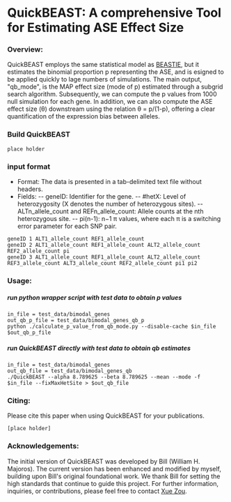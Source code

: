 # QuickBEAST: A comprehensive Tool for Estimating ASE Effect Size

### Overview:
QuickBEAST employs the same statistical model as [BEASTIE](https://github.com/x811zou/BEASTIE), but it estimates the binomial proportion p representing the ASE, and is esigned to be applied quickly to lage numbers of simulations. The main output, "qb_mode", is the MAP effect size (mode of p) estimated through a subgrid search algorithm. Subsequently, we can compute the p values from 1000 null simulation for each gene. In addition, we can also compute the ASE effect size (θ) downstream using the relation θ = p/(1-p), offering a clear quantification of the expression bias between alleles.

### Build QuickBEAST
```
place holder
```

### input format
- Format: The data is presented in a tab-delimited text file without headers.
- Fields:
-- geneID: Identifier for the gene.
-- #hetX: Level of heterozygosity (X denotes the number of heterozygous sites).
-- ALTn_allele_count and REFn_allele_count: Allele counts at the nth heterozygous site.
-- pi(n-1): n−1 π values, where each π is a switching error parameter for each SNP pair.
```
geneID 1 ALT1_allele_count REF1_allele_count
geneID 2 ALT1_allele_count REF1_allele_count ALT2_allele_count REF2_allele_count pi
geneID 3 ALT1_allele_count REF1_allele_count ALT2_allele_count REF3_allele_count ALT3_allele_count REF2_allele_count pi1 pi2
```

### Usage:
##### run python wrapper script with test data to obtain p values
```
in_file = test_data/bimodal_genes
out_qb_p_file = test_data/bimodal_genes_qb_p
python ./calculate_p_value_from_qb_mode.py --disable-cache $in_file $out_qb_p_file
```
##### run QuickBEAST directly with test data to obtain qb estimates
```
in_file = test_data/bimodal_genes
out_qb_file = test_data/bimodal_genes_qb
./QuickBEAST --alpha 8.789625 --beta 8.789625 --mean --mode -f $in_file --fixMaxHetSite > $out_qb_file
```

### Citing:
Please cite this paper when using QuickBEAST for your publications.
```
[place holder]
```

### Acknowledgements:
The initial version of QuickBEAST was developed by Bill (William H. Majoros). The current version has been enhanced and modified by myself, building upon Bill's original foundational work. We thank Bill for setting the high standards that continue to guide this project. For further information, inquiries, or contributions, please feel free to contact [Xue Zou](mailto:xz195@duke.edu).
